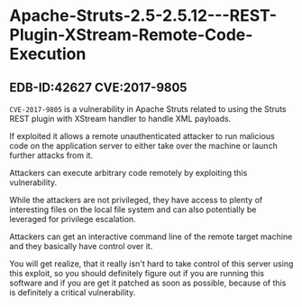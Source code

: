 # Apache-Struts-2.5-2.5.12---REST-Plugin-XStream-Remote-Code-Execution
## EDB-ID:42627    CVE:2017-9805

`CVE-2017-9805` is a vulnerability in Apache Struts related to using the Struts REST plugin with XStream handler to handle XML payloads.

If exploited it allows a remote unauthenticated attacker to run malicious code on the application server to either take over the machine or launch further attacks from it.

Attackers can execute arbitrary code remotely by exploiting this vulnerability.

While the attackers are not privileged, they have access to plenty of interesting files on the local file system and can also potentially be leveraged for privilege escalation. 

Attackers can get an interactive command line of the remote target machine and they basically have control over it.

You will get realize, that it really isn't  hard to take control of this server using this exploit, so you should definitely figure out if you are running this software and if you are get it patched as soon as possible,  because of this is definitely a critical vulnerability.
